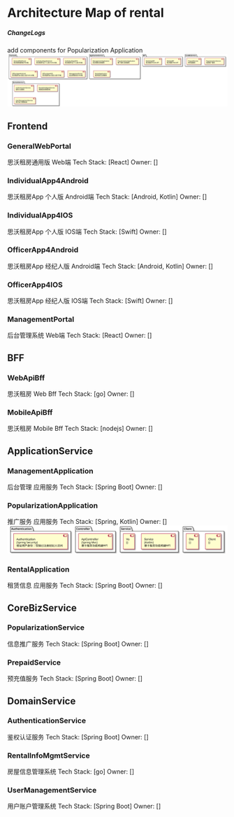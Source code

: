 # Architecture Map of rental
##### ChangeLogs
add components for Popularization Application
![3ec24c8a-7ec0-4947-a7ac-71735b5ab933](temp/3ec24c8a-7ec0-4947-a7ac-71735b5ab933.svg)
## Frontend
### GeneralWebPortal
思沃租房通用版 Web端
Tech Stack: [React]
Owner: []
### IndividualApp4Android
思沃租房App 个人版 Android端
Tech Stack: [Android, Kotlin]
Owner: []
### IndividualApp4IOS
思沃租房App 个人版 IOS端
Tech Stack: [Swift]
Owner: []
### OfficerApp4Android
思沃租房App 经纪人版 Android端
Tech Stack: [Android, Kotlin]
Owner: []
### OfficerApp4IOS
思沃租房App 经纪人版 IOS端
Tech Stack: [Swift]
Owner: []
### ManagementPortal
后台管理系统 Web端
Tech Stack: [React]
Owner: []
## BFF
### WebApiBff
思沃租房 Web Bff
Tech Stack: [go]
Owner: []
### MobileApiBff
思沃租房 Mobile Bff
Tech Stack: [nodejs]
Owner: []
## ApplicationService
### ManagementApplication
后台管理 应用服务
Tech Stack: [Spring Boot]
Owner: []
### PopularizationApplication
推广服务 应用服务
Tech Stack: [Spring, Kotlin]
Owner: []
![d8f91dad-cc9d-4a72-b656-9358697a1707](temp/d8f91dad-cc9d-4a72-b656-9358697a1707.svg)
### RentalApplication
租赁信息 应用服务
Tech Stack: [Spring Boot]
Owner: []
## CoreBizService
### PopularizationService
信息推广服务
Tech Stack: [Spring Boot]
Owner: []
### PrepaidService
预充值服务
Tech Stack: [Spring Boot]
Owner: []
## DomainService
### AuthenticationService
鉴权认证服务
Tech Stack: [Spring Boot]
Owner: []
### RentalInfoMgmtService
房屋信息管理系统
Tech Stack: [go]
Owner: []
### UserManagementService
用户账户管理系统
Tech Stack: [Spring Boot]
Owner: []